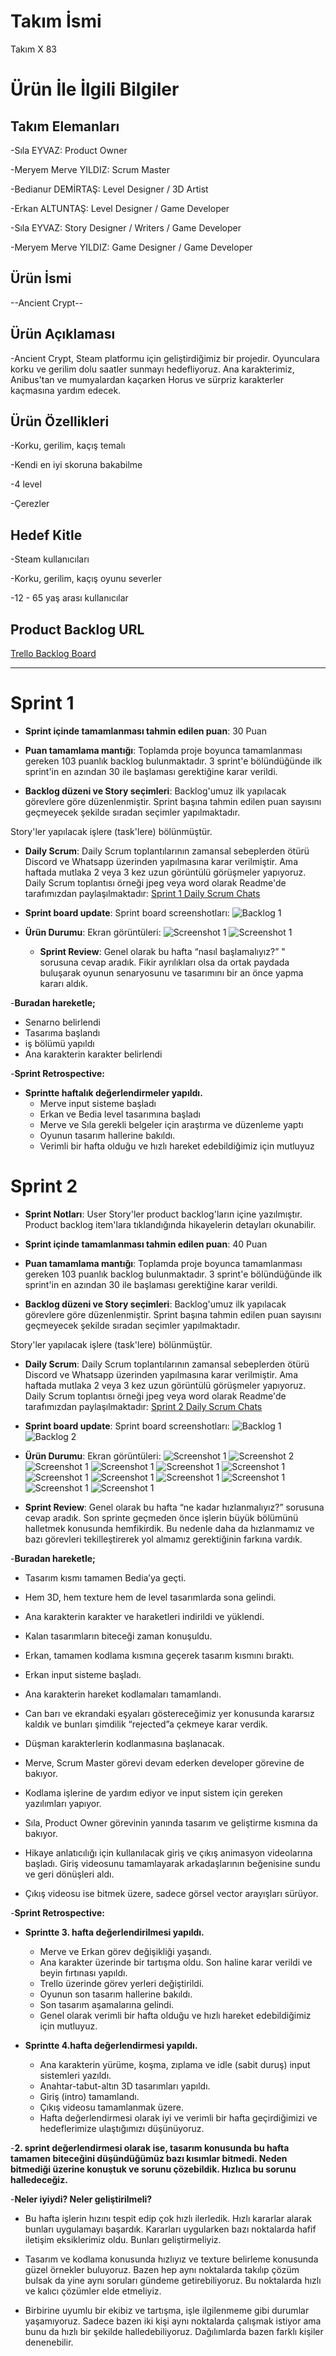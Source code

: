 # **Takım İsmi**

Takım X 83


# Ürün İle İlgili Bilgiler

## Takım Elemanları

-Sıla EYVAZ: Product Owner

-Meryem Merve YILDIZ: Scrum Master

-Bedianur DEMİRTAŞ: Level Designer / 3D Artist

-Erkan ALTUNTAŞ: Level Designer / Game Developer

-Sıla EYVAZ: Story Designer / Writers / Game Developer

-Meryem Merve YILDIZ: Game Designer / Game Developer


## Ürün İsmi

--Ancient Crypt--



## Ürün Açıklaması

-Ancient Crypt, Steam platformu için geliştirdiğimiz bir projedir. Oyunculara korku ve gerilim dolu saatler sunmayı hedefliyoruz. Ana karakterimiz, Anibus'tan ve mumyalardan kaçarken Horus ve sürpriz karakterler kaçmasına yardım edecek. 


## Ürün Özellikleri

-Korku, gerilim, kaçış temalı

-Kendi en iyi skoruna bakabilme

-4 level

-Çerezler


## Hedef Kitle

-Steam kullanıcıları

-Korku, gerilim, kaçış oyunu severler

-12 - 65 yaş arası kullanıcılar

## Product Backlog URL

[Trello Backlog Board](https://trello.com/b/0vQ6A5Nx/ancient-crypt)

---


# Sprint 1

- **Sprint içinde tamamlanması tahmin edilen puan**: 30 Puan

- **Puan tamamlama mantığı**: Toplamda proje boyunca tamamlanması gereken 103 puanlık backlog bulunmaktadır. 3 sprint'e bölündüğünde ilk sprint'in en azından 30 ile başlaması gerektiğine karar verildi.

- **Backlog düzeni ve Story seçimleri**: Backlog'umuz ilk yapılacak görevlere göre düzenlenmiştir. Sprint başına tahmin edilen puan sayısını geçmeyecek şekilde sıradan seçimler yapılmaktadır.  

Story'ler yapılacak işlere (task'lere) bölünmüştür.

- **Daily Scrum**: Daily Scrum toplantılarının zamansal sebeplerden ötürü Discord ve Whatsapp üzerinden yapılmasına karar verilmiştir. Ama haftada mutlaka 2 veya 3 kez uzun görüntülü görüşmeler yapıyoruz. Daily Scrum toplantısı örneği jpeg veya word olarak Readme'de tarafımızdan paylaşılmaktadır: [Sprint 1 Daily Scrum Chats](https://github.com/meryemerveyildiz/Ancient-Crypt-Game/blob/main/Sprint-Scrum-Documents/DailyScrum.docx)

- **Sprint board update**: Sprint board screenshotları: 
![Backlog 1](https://github.com/meryemerveyildiz/Ancient-Crypt-Game/blob/main/Sprint-Scrum-Documents/Sprint_board/board.png)

- **Ürün Durumu**: Ekran görüntüleri:
  ![Screenshot 1](https://github.com/meryemerveyildiz/Ancient-Crypt-Game/blob/main/Urun_Durumu/unity.png)
  ![Screenshot 1](https://github.com/meryemerveyildiz/Ancient-Crypt-Game/blob/main/Urun_Durumu/unity1.png)
  
  - **Sprint Review**: 
Genel olarak bu hafta “nasıl başlamalıyız?” " sorusuna cevap aradık. Fikir ayrılıkları olsa da ortak paydada buluşarak oyunun senaryosunu ve tasarımını bir an önce yapma kararı aldık.

-**Buradan hareketle;**

- Senarno belirlendi
-	Tasarıma başlandı
-	iş bölümü yapıldı
-	Ana karakterin karakter belirlendi


-**Sprint Retrospective:**
 
- **Sprintte haftalık değerlendirmeler yapıldı.**
  -	Merve input sisteme başladı
  -	Erkan ve Bedia level tasarımına başladı
  -	Merve ve Sıla gerekli belgeler için araştırma ve düzenleme yaptı
  -	Oyunun tasarım hallerine bakıldı.
  -	Verimli bir hafta olduğu ve hızlı hareket edebildiğimiz için mutluyuz


# Sprint 2

- **Sprint Notları**: User Story'ler product backlog'ların içine yazılmıştır. Product backlog item'lara tıklandığında hikayelerin detayları okunabilir.

- **Sprint içinde tamamlanması tahmin edilen puan**: 40 Puan

- **Puan tamamlama mantığı**: Toplamda proje boyunca tamamlanması gereken 103 puanlık backlog bulunmaktadır. 3 sprint'e bölündüğünde ilk sprint'in en azından 30 ile başlaması gerektiğine karar verildi.

- **Backlog düzeni ve Story seçimleri**: Backlog'umuz ilk yapılacak görevlere göre düzenlenmiştir. Sprint başına tahmin edilen puan sayısını geçmeyecek şekilde sıradan seçimler yapılmaktadır.  

Story'ler yapılacak işlere (task'lere) bölünmüştür.

- **Daily Scrum**: Daily Scrum toplantılarının zamansal sebeplerden ötürü Discord ve Whatsapp üzerinden yapılmasına karar verilmiştir. Ama haftada mutlaka 2 veya 3 kez uzun görüntülü görüşmeler yapıyoruz. Daily Scrum toplantısı örneği jpeg veya word olarak Readme'de tarafımızdan paylaşılmaktadır: [Sprint 2 Daily Scrum Chats](https://github.com/meryemerveyildiz/Ancient-Crypt-Game/blob/main/Sprint-Scrum-Documents/DailyScrum_Sprint2.docx)

- **Sprint board update**: Sprint board screenshotları: 
![Backlog 1](https://github.com/meryemerveyildiz/Ancient-Crypt-Game/blob/main/Sprint-Scrum-Documents/Sprint_board/board.png)
![Backlog 2](https://github.com/meryemerveyildiz/Ancient-Crypt-Game/blob/main/Sprint-Scrum-Documents/Sprint_board/board2.png) 

- **Ürün Durumu**: Ekran görüntüleri:
  ![Screenshot 1](https://github.com/meryemerveyildiz/Ancient-Crypt-Game/blob/main/Urun_Durumu/after_effect.png)
  ![Screenshot 2](https://github.com/meryemerveyildiz/Ancient-Crypt-Game/blob/main/Urun_Durumu/after_effect1.png)
  ![Screenshot 1](https://github.com/meryemerveyildiz/Ancient-Crypt-Game/blob/main/Urun_Durumu/after_effect2.png)
  ![Screenshot 1](https://github.com/meryemerveyildiz/Ancient-Crypt-Game/blob/main/Urun_Durumu/after_effect3.png)
  ![Screenshot 1](https://github.com/meryemerveyildiz/Ancient-Crypt-Game/blob/main/Urun_Durumu/blender.jpeg)
  ![Screenshot 1](https://github.com/meryemerveyildiz/Ancient-Crypt-Game/blob/main/Urun_Durumu/blender2.jpeg)
  ![Screenshot 1](https://github.com/meryemerveyildiz/Ancient-Crypt-Game/blob/main/Urun_Durumu/blender3.jpeg)
  ![Screenshot 1](https://github.com/meryemerveyildiz/Ancient-Crypt-Game/blob/main/Urun_Durumu/blender4.jpeg)
  ![Screenshot 1](https://github.com/meryemerveyildiz/Ancient-Crypt-Game/blob/main/Urun_Durumu/unity2.png)
  ![Screenshot 1](https://github.com/meryemerveyildiz/Ancient-Crypt-Game/blob/main/Urun_Durumu/unity3.jfif)
  ![Screenshot 1](https://github.com/meryemerveyildiz/Ancient-Crypt-Game/blob/main/Urun_Durumu/unity4.jfif)
  ![Screenshot 1](https://github.com/meryemerveyildiz/Ancient-Crypt-Game/blob/main/Urun_Durumu/unity5.jfif)




- **Sprint Review**: 
Genel olarak bu hafta “ne kadar hızlanmalıyız?” sorusuna cevap aradık. Son sprinte geçmeden önce işlerin büyük bölümünü halletmek konusunda hemfikirdik. Bu nedenle daha da hızlanmamız ve bazı görevleri tekilleştirerek yol almamız gerektiğinin farkına vardık. 


-**Buradan hareketle;**


-	Tasarım kısmı tamamen Bedia’ya geçti.
-	Hem 3D, hem texture hem de level tasarımlarda sona gelindi.
-	Ana karakterin karakter ve haraketleri indirildi ve yüklendi.
-	Kalan tasarımların biteceği zaman konuşuldu.


-	Erkan, tamamen kodlama kısmına geçerek tasarım kısmını bıraktı.
-	Erkan input sisteme başladı.
-	Ana karakterin hareket kodlamaları tamamlandı.
-	Can barı ve ekrandaki eşyaları göstereceğimiz yer konusunda kararsız kaldık ve bunları şimdilik “rejected”a çekmeye karar verdik.
-	Düşman karakterlerin kodlanmasına başlanacak.


-	Merve, Scrum Master görevi devam ederken developer görevine de bakıyor. 
-	Kodlama işlerine de yardım ediyor ve input sistem için gereken yazılımları yapıyor.


-	Sıla, Product Owner görevinin yanında tasarım ve geliştirme kısmına da bakıyor.
-	Hikaye anlatıcılığı için kullanılacak giriş ve çıkış animasyon videolarına başladı. Giriş videosunu tamamlayarak arkadaşlarının beğenisine sundu ve geri dönüşleri aldı.
-	Çıkış videosu ise bitmek üzere, sadece görsel vector arayışları sürüyor.


-**Sprint Retrospective:**
 
- **Sprintte 3. hafta değerlendirilmesi yapıldı.**
  -	Merve ve Erkan görev değişikliği yaşandı.
  -	Ana karakter üzerinde bir tartışma oldu. Son haline karar verildi ve beyin fırtınası yapıldı.
  -	Trello üzerinde görev yerleri değiştirildi.
  -	Oyunun son tasarım hallerine bakıldı.
  -	Son tasarım aşamalarına gelindi.
  -	Genel olarak verimli bir hafta olduğu ve hızlı hareket edebildiğimiz için mutluyuz.


- **Sprintte 4.hafta değerlendirmesi yapıldı.** 
    -	Ana karakterin yürüme, koşma, zıplama ve idle (sabit duruş) input sistemleri yazıldı.
    -	Anahtar-tabut-altın 3D tasarımları yapıldı.
    -	Giriş (intro) tamamlandı.
    -	Çıkış videosu tamamlanmak üzere.
    -	Hafta değerlendirmesi olarak iyi ve verimli bir hafta geçirdiğimizi ve hedeflerimize ulaştığımızı düşünüyoruz.


-**2. sprint değerlendirmesi olarak ise, tasarım konusunda bu hafta tamamen biteceğini düşündüğümüz bazı kısımlar bitmedi. Neden bitmediği üzerine konuştuk ve sorunu çözebildik. Hızlıca bu sorunu halledeceğiz.**

-**Neler iyiydi? Neler geliştirilmeli?**
-	Bu hafta işlerin hızını tespit edip çok hızlı ilerledik. Hızlı kararlar alarak bunları uygulamayı başardık. Kararları uygularken bazı noktalarda hafif iletişim eksiklerimiz oldu. Bunları geliştirmeliyiz.

-	Tasarım ve kodlama konusunda hızlıyız ve texture belirleme konusunda güzel örnekler buluyoruz. Bazen hep aynı noktalarda takılıp çözüm bulsak da yine aynı soruları gündeme getirebiliyoruz. Bu noktalarda hızlı ve kalıcı çözümler elde etmeliyiz.

-	Birbirine uyumlu bir ekibiz ve tartışma, işle ilgilenmeme gibi durumlar yaşamıyoruz. Sadece bazen iki kişi aynı noktalarda çalışmak istiyor ama bunu da hızlı bir şekilde halledebiliyoruz. Dağılımlarda bazen farklı kişiler denenebilir.


